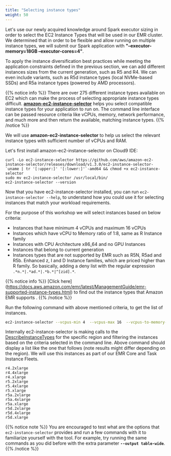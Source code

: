 ```yaml
---
title: "Selecting instance types"
weight: 50
---
```


Let's use our newly acquired knowledge around Spark executor sizing in order to select the EC2 Instance Types that will be used in our EMR cluster. We determined that in order to be flexible and allow running on multiple instance types, we will submit our Spark application with **"–executor-memory=18GB –executor-cores=4"**.

To apply the instance diversification best practices while meeting the application constraints defined in the previous section, we can add different instances sizes from the current generation, such as R5 and R4. We can even include variants, such as R5d instance types (local NVMe-based SSDs) and R5a instance types (powered by AMD processors).

{{% notice info %}}
There are over 275 different instance types available on EC2 which can make the process of selecting appropriate instance types difficult. **[amazon-ec2-instance-selector](https://github.com/aws/amazon-ec2-instance-selector)** helps you select compatible instance types for your application to run on. The command line interface can be passed resource criteria like vCPUs, memory, network performance, and much more and then return the available, matching instance types.
{{% /notice %}}

We will use **amazon-ec2-instance-selector** to help us select the relevant instance
types with sufficient number of vCPUs and RAM.

Let's first install amazon-ec2-instance-selector on Cloud9 IDE:

```
curl -Lo ec2-instance-selector https://github.com/aws/amazon-ec2-instance-selector/releases/download/v1.3.0/ec2-instance-selector-`uname | tr '[:upper:]' '[:lower:]'`-amd64 && chmod +x ec2-instance-selector
sudo mv ec2-instance-selector /usr/local/bin/
ec2-instance-selector --version
```

Now that you have ec2-instance-selector installed, you can run
`ec2-instance-selector --help`, to understand how you could use it for selecting
instances that match your workload requirements.

For the purpose of this workshop we will select instances based on below criteria:  
 * Instances that have minimum 4 vCPUs and maximum 16 vCPUs  
 * Instances which have vCPU to Memory ratio of 1:8, same as R Instance family  
 * Instances with CPU Architecture x86_64 and no GPU Instances  
 * Instances that belong to current generation  
 * Instances types that are not supported by EMR such as R5N, R5ad and R5b. Enhanced z, I and D Instance families, which are priced higher than R family. So basically, adding a deny list with the regular expression `.*n.*|.*ad.*|.*b.*|^[zid].*`.

{{% notice info %}}
[Click here] (https://docs.aws.amazon.com/emr/latest/ManagementGuide/emr-supported-instance-types.html) to find out the instance types that Amazon EMR supports .
{{% /notice %}}

Run the following command with above mentioned criteria, to get the list of instances.

```bash
ec2-instance-selector --vcpus-min 4  --vcpus-max 16  --vcpus-to-memory-ratio 1:8 --cpu-architecture x86_64 --current-generation --gpus 0 --deny-list '.*n.*|.*ad.*|.*b.*|^[zid].*'
```

Internally ec2-instance-selector is making calls to the [DescribeInstanceTypes](https://docs.aws.amazon.com/AWSEC2/latest/APIReference/API_DescribeInstanceTypes.html) for the specific region and filtering
the instances based on the criteria selected in the command line. Above command should display a list like the one that follows (note results might differ depending on the region). We will use this instances as part of our EMR Core and Task Instance Fleets.

```
r4.2xlarge
r4.4xlarge
r4.xlarge
r5.2xlarge
r5.4xlarge
r5.xlarge
r5a.2xlarge
r5a.4xlarge
r5a.xlarge
r5d.2xlarge
r5d.4xlarge
r5d.xlarge         
```

{{% notice note %}}
You are encouraged to test what are the options that `ec2-instance-selector` provides and run a few commands with it to familiarize yourself with the tool.
For example, try running the same commands as you did before with the extra parameter **`--output table-wide`**.
{{% /notice %}}